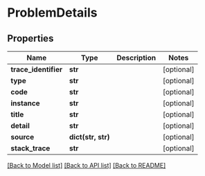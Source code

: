 # ProblemDetails

## Properties
Name | Type | Description | Notes
------------ | ------------- | ------------- | -------------
**trace_identifier** | **str** |  | [optional] 
**type** | **str** |  | [optional] 
**code** | **str** |  | [optional] 
**instance** | **str** |  | [optional] 
**title** | **str** |  | [optional] 
**detail** | **str** |  | [optional] 
**source** | **dict(str, str)** |  | [optional] 
**stack_trace** | **str** |  | [optional] 

[[Back to Model list]](../README.md#documentation-for-models) [[Back to API list]](../README.md#documentation-for-api-endpoints) [[Back to README]](../README.md)


